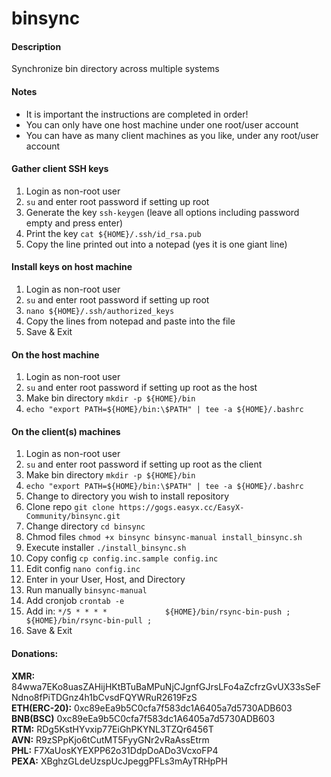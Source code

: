 # binsync

#### Description
Synchronize bin directory across multiple systems

#### Notes
- It is important the instructions are completed in order!<br />
- You can only have one host machine under one root/user account<br />
- You can have as many client machines as you like, under any root/user account<br />

#### Gather client SSH keys
1. Login as non-root user
2. `su` and enter root password if setting up root
3. Generate the key `ssh-keygen` (leave all options including password empty and press enter)
4. Print the key `cat ${HOME}/.ssh/id_rsa.pub`
5. Copy the line printed out into a notepad (yes it is one giant line)

#### Install keys on host machine
1. Login as non-root user
2. `su` and enter root password if setting up root
3. `nano ${HOME}/.ssh/authorized_keys`
4. Copy the lines from notepad and paste into the file
5. Save & Exit

#### On the host machine
1. Login as non-root user
2. `su` and enter root password if setting up root as the host
3. Make bin directory `mkdir -p ${HOME}/bin`
4. `echo "export PATH=${HOME}/bin:\$PATH" | tee -a ${HOME}/.bashrc`

#### On the client(s) machines
1. Login as non-root user
2. `su` and enter root password if setting up root as the client
3. Make bin directory `mkdir -p ${HOME}/bin`
4. `echo "export PATH=${HOME}/bin:\$PATH" | tee -a ${HOME}/.bashrc`
5. Change to directory you wish to install repository
6. Clone repo `git clone https://gogs.easyx.cc/EasyX-Community/binsync.git`
7. Change directory `cd binsync`
8. Chmod files `chmod +x binsync binsync-manual install_binsync.sh`
9. Execute installer `./install_binsync.sh`
10. Copy config `cp config.inc.sample config.inc`
11. Edit config `nano config.inc`
12. Enter in your User, Host, and Directory
13. Run manually `binsync-manual`
14. Add cronjob `crontab -e`
15. Add in: `*/5 * * * *             ${HOME}/bin/rsync-bin-push ; ${HOME}/bin/rsync-bin-pull ;`
16. Save & Exit


#### Donations:
**XMR:** 84wwa7EKo8uasZAHijHKtBTuBaMPuNjCJgnfGJrsLFo4aZcfrzGvUX33sSeFNdno8fPiTDGnz4h1bCvsdFQYWRuR2619FzS <br />
**ETH(ERC-20):** 0xc89eEa9b5C0cfa7f583dc1A6405a7d5730ADB603 <br />
**BNB(BSC)** 0xc89eEa9b5C0cfa7f583dc1A6405a7d5730ADB603 <br />
**RTM:** RDg5KstHYvxip77EiGhPKYNL3TZQr6456T <br />
**AVN:** R9zSPpKjo6tCutMT5FyyGNr2vRaAssEtrm <br />
**PHL:** F7XaUosKYEXPP62o31DdpDoADo3VcxoFP4 <br />
**PEXA:** XBghzGLdeUzspUcJpeggPFLs3mAyTRHpPH <br /> 
